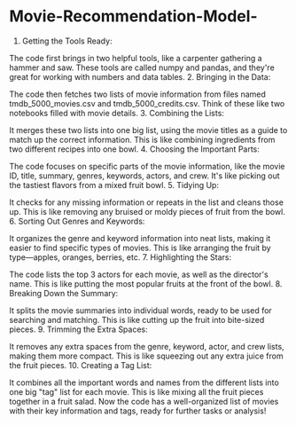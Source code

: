 # Movie-Recommendation-Model-

1. Getting the Tools Ready:

The code first brings in two helpful tools, like a carpenter gathering a hammer and saw. These tools are called numpy and pandas, and they're great for working with numbers and data tables.
2. Bringing in the Data:

The code then fetches two lists of movie information from files named tmdb_5000_movies.csv and tmdb_5000_credits.csv. Think of these like two notebooks filled with movie details.
3. Combining the Lists:

It merges these two lists into one big list, using the movie titles as a guide to match up the correct information. This is like combining ingredients from two different recipes into one bowl.
4. Choosing the Important Parts:

The code focuses on specific parts of the movie information, like the movie ID, title, summary, genres, keywords, actors, and crew. It's like picking out the tastiest flavors from a mixed fruit bowl.
5. Tidying Up:

It checks for any missing information or repeats in the list and cleans those up. This is like removing any bruised or moldy pieces of fruit from the bowl.
6. Sorting Out Genres and Keywords:

It organizes the genre and keyword information into neat lists, making it easier to find specific types of movies. This is like arranging the fruit by type—apples, oranges, berries, etc.
7. Highlighting the Stars:

The code lists the top 3 actors for each movie, as well as the director's name. This is like putting the most popular fruits at the front of the bowl.
8. Breaking Down the Summary:

It splits the movie summaries into individual words, ready to be used for searching and matching. This is like cutting up the fruit into bite-sized pieces.
9. Trimming the Extra Spaces:

It removes any extra spaces from the genre, keyword, actor, and crew lists, making them more compact. This is like squeezing out any extra juice from the fruit pieces.
10. Creating a Tag List:

It combines all the important words and names from the different lists into one big "tag" list for each movie. This is like mixing all the fruit pieces together in a fruit salad.
Now the code has a well-organized list of movies with their key information and tags, ready for further tasks or analysis!
